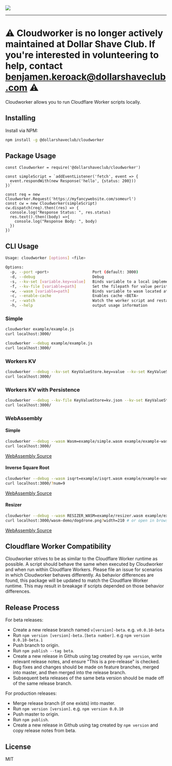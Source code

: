 <img src="https://i.imgur.com/e0Asgu3.jpg">

***

# ⚠️ Cloudworker is no longer actively maintained at Dollar Shave Club. If you're interested in volunteering to help, contact benjamen.keroack@dollarshaveclub.com ⚠️

Cloudworker allows you to run Cloudflare Worker scripts locally. 

## Installing

Install via NPM:
```sh
npm install -g @dollarshaveclub/cloudworker
```
## Package Usage

```
const Cloudworker = require('@dollarshaveclub/cloudworker')

const simpleScript = `addEventListener('fetch', event => {
  event.respondWith(new Response('hello', {status: 200}))
})`

const req = new Cloudworker.Request('https://myfancywebsite.com/someurl')
const cw = new Cloudworker(simpleScript)
cw.dispatch(req).then((res) => {
  console.log("Response Status: ", res.status)
  res.text().then((body) =>{
    console.log("Response Body: ", body)
  })
})
```

## CLI Usage

```sh
Usage: cloudworker [options] <file>

Options:
  -p, --port <port>                   Port (default: 3000)
  -d, --debug                         Debug
  -s, --kv-set [variable.key=value]   Binds variable to a local implementation of Workers KV and sets key to value (default: [])
  -f, --kv-file [variable=path]       Set the filepath for value peristence for the local implementation of Workers KV (default: [])
  -w, --wasm [variable=path]          Binds variable to wasm located at path (default: [])
  -c, --enable-cache                  Enables cache <BETA>
  -r, --watch                         Watch the worker script and restart the worker when changes are detected
  -h, --help                          output usage information
```

### Simple
```sh
cloudworker example/example.js
curl localhost:3000/
```

```sh
cloudworker --debug example/example.js
curl localhost:3000/
```

### Workers KV
```sh
cloudworker --debug --kv-set KeyValueStore.key=value --kv-set KeyValueStore.hello=world example/example-kv.js
curl localhost:3000/
```

### Workers KV with Persistence
```sh
cloudworker --debug --kv-file KeyValueStore=kv.json --kv-set KeyValueStore.key=value --kv-set KeyValueStore.hello=world example/example-kv.js
curl localhost:3000/
```

### WebAssembly
#### Simple 

```sh
cloudworker --debug --wasm Wasm=example/simple.wasm example/example-wasm-simple.js
curl localhost:3000/
```
[WebAssembly Source](https://github.com/mdn/webassembly-examples/blob/master/js-api-examples/simple.wat)


#### Inverse Square Root
```sh
cloudworker --debug --wasm isqrt=example/isqrt.wasm example/example-wasm-isqrt.js
curl localhost:3000/?num=9
```
[WebAssembly Source](https://developers.cloudflare.com/workers/api/resource-bindings/webassembly-modules/)


#### Resizer 

```sh
cloudworker --debug --wasm RESIZER_WASM=example/resizer.wasm example/example-wasm-resizer.js
curl localhost:3000/wasm-demo/dogdrone.png?width=210 # or open in browser
```
[WebAssembly Source](https://github.com/cloudflare/cloudflare-workers-wasm-demo)

## Cloudflare Worker Compatibility 

Cloudworker strives to be as similar to the Cloudflare Worker runtime as possible. A script should behave the same when executed by Cloudworker and when run within Cloudflare Workers. Please file an issue for scenarios in which Cloudworker behaves differently. As behavior differences are found, this package will be updated to match the Cloudflare Worker runtime. This may result in breakage if scripts depended on those behavior differences. 

## Release Process

For beta releases:
- Create a new release branch named `v[version]-beta`. e.g. `v0.0.10-beta`
- Run `npm version [version]-beta.[beta number]`. e.g `npm version 0.0.10-beta.1`
- Push branch to origin.
- Run `npm publish --tag beta`.
- Create a new release in Github using tag created by `npm version`, write relevant release notes, and ensure "This is a pre-release" is checked.
- Bug fixes and changes should be made on feature branches, merged into master, and then merged into the release branch.
- Subsequent beta releases of the same beta version should be made off of the same release branch.

For production releases:
- Merge release branch (if one exists) into master.
- Run `npm version [version]`. e.g. `npm version 0.0.10`
- Push master to origin.
- Run `npm publish`.
- Create a new release in Github using tag created by `npm version` and copy release notes from beta.

## License
MIT
